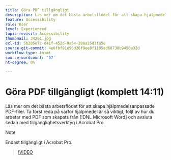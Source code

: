 ```yaml
---
title: Göra PDF tillgängligt
description: Läs mer om det bästa arbetsflödet för att skapa hjälpmedelsanpassade PDF-filer
feature: Accessibility
role: User
level: Experienced
topic-revisit: Accessibility
thumbnail: 34291.jpg
exl-id: 5b205e7c-d41f-452d-9a54-208a25d3fa5e
source-git-commit: 4e6fbf91e96d26f9ee8f1105ad68738b9450a32d
workflow-type: tm+mt
source-wordcount: '57'
ht-degree: 0%

---
```


# Göra PDF tillgängligt (komplett 14:11)

Läs mer om det bästa arbetsflödet för att skapa hjälpmedelsanpassade PDF-filer. Ta först reda på varför hjälpmedel är så viktigt, följt av hur du arbetar med PDF som skapats från [!DNL Microsoft Word] och avsluta sedan med tillgänglighetsverktyg i Acrobat Pro.

>[!NOTE]
>
>Endast tillgängligt i Acrobat Pro.

>[!VIDEO](https://video.tv.adobe.com/v/34291?quality=12&learn=on&hidetitle=true)
